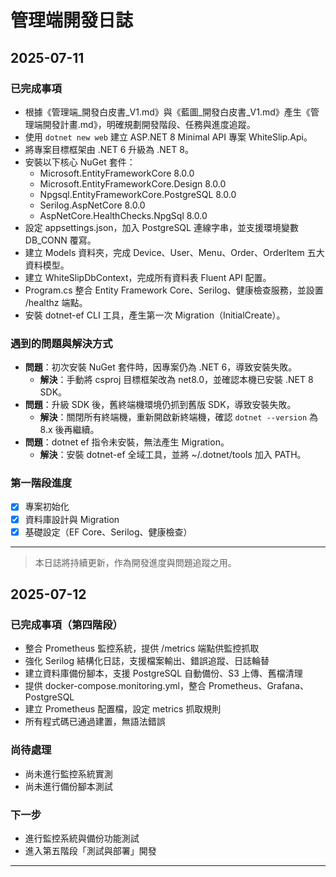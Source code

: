 # 管理端開發日誌

## 2025-07-11

### 已完成事項
- 根據《管理端_開發白皮書_V1.md》與《藍圖_開發白皮書_V1.md》產生《管理端開發計畫.md》，明確規劃開發階段、任務與進度追蹤。
- 使用 `dotnet new web` 建立 ASP.NET 8 Minimal API 專案 WhiteSlip.Api。
- 將專案目標框架由 .NET 6 升級為 .NET 8。
- 安裝以下核心 NuGet 套件：
  - Microsoft.EntityFrameworkCore 8.0.0
  - Microsoft.EntityFrameworkCore.Design 8.0.0
  - Npgsql.EntityFrameworkCore.PostgreSQL 8.0.0
  - Serilog.AspNetCore 8.0.0
  - AspNetCore.HealthChecks.NpgSql 8.0.0
- 設定 appsettings.json，加入 PostgreSQL 連線字串，並支援環境變數 DB_CONN 覆寫。
- 建立 Models 資料夾，完成 Device、User、Menu、Order、OrderItem 五大資料模型。
- 建立 WhiteSlipDbContext，完成所有資料表 Fluent API 配置。
- Program.cs 整合 Entity Framework Core、Serilog、健康檢查服務，並設置 /healthz 端點。
- 安裝 dotnet-ef CLI 工具，產生第一次 Migration（InitialCreate）。

### 遇到的問題與解決方式
- **問題**：初次安裝 NuGet 套件時，因專案仍為 .NET 6，導致安裝失敗。
  - **解決**：手動將 csproj 目標框架改為 net8.0，並確認本機已安裝 .NET 8 SDK。
- **問題**：升級 SDK 後，舊終端機環境仍抓到舊版 SDK，導致安裝失敗。
  - **解決**：關閉所有終端機，重新開啟新終端機，確認 `dotnet --version` 為 8.x 後再繼續。
- **問題**：dotnet ef 指令未安裝，無法產生 Migration。
  - **解決**：安裝 dotnet-ef 全域工具，並將 ~/.dotnet/tools 加入 PATH。

### 第一階段進度
- [x] 專案初始化
- [x] 資料庫設計與 Migration
- [x] 基礎設定（EF Core、Serilog、健康檢查）

---
> 本日誌將持續更新，作為開發進度與問題追蹤之用。 

## 2025-07-12

### 已完成事項（第四階段）
- 整合 Prometheus 監控系統，提供 /metrics 端點供監控抓取
- 強化 Serilog 結構化日誌，支援檔案輸出、錯誤追蹤、日誌輪替
- 建立資料庫備份腳本，支援 PostgreSQL 自動備份、S3 上傳、舊檔清理
- 提供 docker-compose.monitoring.yml，整合 Prometheus、Grafana、PostgreSQL
- 建立 Prometheus 配置檔，設定 metrics 抓取規則
- 所有程式碼已通過建置，無語法錯誤

### 尚待處理
- 尚未進行監控系統實測
- 尚未進行備份腳本測試

### 下一步
- 進行監控系統與備份功能測試
- 進入第五階段「測試與部署」開發

--- 